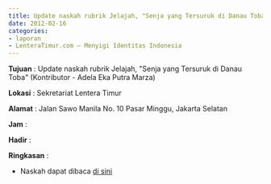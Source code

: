 ```yaml
---
title: Update naskah rubrik Jelajah, "Senja yang Tersuruk di Danau Toba" (Kontributor - Adela Eka Putra Marza)
date: 2012-02-16
categories:
- laporan
- LenteraTimur.com – Menyigi Identitas Indonesia
---
```




**Tujuan** : Update naskah rubrik Jelajah, "Senja yang Tersuruk di Danau Toba" (Kontributor - Adela Eka Putra Marza)

**Lokasi** : Sekretariat Lentera Timur 

**Alamat** : Jalan Sawo Manila No. 10 Pasar Minggu, Jakarta Selatan

**Jam** : 

**Hadir** :  


**Ringkasan** : 
* Naskah dapat dibaca [di sini](http://www.lenteratimur.com/2012/02/senja-yang-tersuruk-di-danau-toba/)
